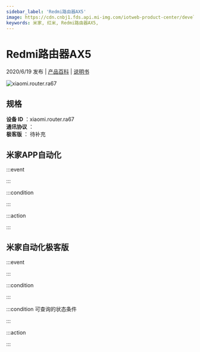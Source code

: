 ```yaml
---
sidebar_label: 'Redmi路由器AX5'
image: https://cdn.cnbj1.fds.api.mi-img.com/iotweb-product-center/developer_1588147815204LqkupO35.png?GalaxyAccessKeyId=AKVGLQWBOVIRQ3XLEW&Expires=9223372036854775807&Signature=9ths8+IY1gGS8W51B3D6sHyFwbY=
keywords: 米家, 红米, Redmi路由器AX5, 
---
```

# Redmi路由器AX5

2020/6/19 发布 | [产品百科](https://home.mi.com/webapp/content/baike/product/index.html?model=xiaomi.router.ra67/) | [说明书](https://home.mi.com/views/introduction.html?model=xiaomi.router.ra67&region=cn)

![xiaomi.router.ra67](https://cdn.cnbj1.fds.api.mi-img.com/iotweb-product-center/developer_1588147815204LqkupO35.png?GalaxyAccessKeyId=AKVGLQWBOVIRQ3XLEW&Expires=9223372036854775807&Signature=9ths8+IY1gGS8W51B3D6sHyFwbY=)

## 规格  
> 
**设备 ID** ：xiaomi.router.ra67  
**通讯协议** ：  
**极客版**  ： 待补充 


## 米家APP自动化  

:::event  

:::

:::condition  

:::

:::action   

:::

## 米家自动化极客版  

:::event  

:::

:::condition  

:::

:::condition 可查询的状态条件  

:::

:::action  

:::

        

